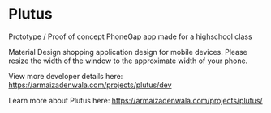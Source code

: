 # Plutus

Prototype / Proof of concept PhoneGap app made for a highschool class

Material Design shopping application design for mobile devices. Please resize the width of the window to the approximate width of your phone.

View more developer details here: https://armaizadenwala.com/projects/plutus/dev

Learn more about Plutus here: https://armaizadenwala.com/projects/plutus/
